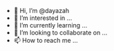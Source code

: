 - 👋 Hi, I’m @dayazah
- 👀 I’m interested in ...
- 🌱 I’m currently learning ...
- 💞️ I’m looking to collaborate on ...
- 📫 How to reach me ...

<!---
dayazah/dayazah is a ✨ special ✨ repository because its `README.md` (this file) appears on your GitHub profile.
You can click the Preview link to take a look at your changes.
--->
